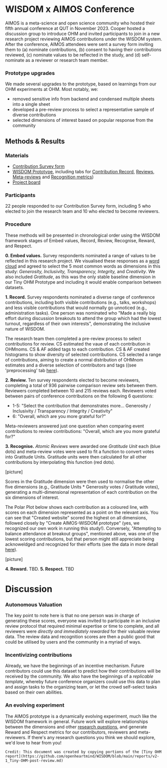 # WISDOM x AIMOS Conference

AIMOS is a meta-science and open science community who hosted their fifth annual conference at QUT in November 2023. Cooper hosted a discussion group to introduce OHM and invited participants to join in a new research project reviewing AIMOS contributions under the WISDOM system. After the conference, AIMOS attendees were sent a survey form inviting them to (a) nominate contributions, (b) consent to having their contributions reviewed, (c) nominate values to be reflected in the study, and (d) self-nominate as a reviewer or research team member.

### Prototype upgrades
We made several upgrades to the prototype, based on learnings from our OHM experiments at OHM. Most notably, we:
- removed sensitive info from backend and condensed multiple sheets into a single sheet
- developed a pre-review process to select a representative sample of diverse contributions
- selected dimensions of interest based on popular response from the community

## Methods & Results
### Materials
- [Contribution Survey form](https://forms.gle/nyAr8baUuQ23FdUK9)
- [WISDOM Prototype](https://docs.google.com/spreadsheets/d/1kQJM2kEVulzwXBQZuvR46wxaQY5_ohm0rbndIkdEkSE/edit?usp=sharing), including tabs for [Contribution Record](https://docs.google.com/spreadsheets/d/1kQJM2kEVulzwXBQZuvR46wxaQY5_ohm0rbndIkdEkSE/edit?gid=1156578512#gid=1156578512), [Reviews](https://docs.google.com/spreadsheets/d/1kQJM2kEVulzwXBQZuvR46wxaQY5_ohm0rbndIkdEkSE/edit?gid=7517777#gid=7517777), [Meta-reviews](https://docs.google.com/spreadsheets/d/1kQJM2kEVulzwXBQZuvR46wxaQY5_ohm0rbndIkdEkSE/edit?gid=1777353795#gid=1777353795) and [Recognition metrics](https://docs.google.com/spreadsheets/d/1kQJM2kEVulzwXBQZuvR46wxaQY5_ohm0rbndIkdEkSE/edit?gid=1929743917#gid=1929743917))
- [Project board](https://github.com/orgs/openheartmind/projects/1)

### Participants
22 people responded to our Contribution Survey form, including 5 who elected to join the research team and 10 who elected to become reviewers.

### Procedure
These methods will be presented in chronological order using the WISDOM framework stages of Embed values, Record, Review, Recognise, Reward, and Respect.

**0. Embed values.** Survey respondents nominated a range of values to be reflected in this research project. We visualised these responses as a [word cloud](https://drive.google.com/open?id=10N0Z2mfRE1JZ8SjMG4CnT_U2Xju_b9VQ&usp=drive_fs) and agreed to select the 5 most common words as dimensions in this study: _Generosity, Inclusivity, Transparency, Integrity,_  and _Creativity_. We also included _Gratitude_, as this was the only stable baseline dimension in our Tiny OHM Prototype and including it would enable comparison between datasets.

<word-cloud>

**1. Record.** Survey respondents nominated a diverse range of conference contributions, including both visible contributions (e.g., talks, workshops) and less visible contributions that would normally go unnoticed (e.g., administration tasks). One person was nominated who "Made a really big effort during discussion breakouts to attend the group which had the lowest turnout, regardless of their own interests", demonstrating the inclusive nature of WISDOM. 

The research team then completed a pre-review process to select contributions for review. CS estimated the vaue of each contribution in OHMnoms. CS & AF added tags to each contribution. CS & AF created histograms to show diversity of selected contributions. CS selected a range of contributions, aiming to create a normal distribution of OHMnom estimates and a diverse selection of contributors and tags ((see 'preprocessing' tab [here](https://docs.google.com/spreadsheets/d/1kQJM2kEVulzwXBQZuvR46wxaQY5_ohm0rbndIkdEkSE/edit?usp=sharing)). 
 

**2. Review.** Ten survey respondents elected to become reviewers, completing a total of 936 pairwise comparison review sets between them. Reviewers completed between 10 and 215 reviews each. Reviewers voted between pairs of conference contributions on the following 6 questions:
- 1-5: "Select the contribution that demonstrates more... Generosity / Inclusivity / Transparency /	Integrity /	Creativity"
- 6: "Overall, which are you more grateful for?"

Meta-reviewers answered just one question when comparing event contributions to review contributions: "Overall, which are you more grateful for?"

**3. Recognise.** _Atomic Reviews_ were awarded one _Gratitude Unit_ each (blue dots) and meta-review votes were used to fit a function to convert votes into Gratitude Units. Gratitude units were then calculated for all other contributions by interpolating this function (red dots). 

[picture]

Scores in the Gratitude dimension were then used to normalise the other five dimensions (e.g., Gratitude Units * Generosity votes / Gratitude votes), generating a multi-dimensional representation of each contribution on the six dimensions of interest.

The Polar Plot below shows each contribution as a coloured line, with scores on each dimension represented as a point on the relevant axis. You can see that "Created website" scored the highest on all dimensions, followed closely by "Create AIMOS-WISDOM prototype" (yes, we recognized our own work in running this study!). Conversely, "Attempting to balance attendance at breakout groups", mentioned above, was one of the lowest scoring contributions, but that person might still appreciate being acknoweldged and recognized for their efforts (see the data in more detail [here](https://docs.google.com/spreadsheets/d/1kQJM2kEVulzwXBQZuvR46wxaQY5_ohm0rbndIkdEkSE/edit?gid=1929743917#gid=1929743917)).

[picture]

**4. Reward.** TBD.
**5. Respect.** TBD


# Discussion

### Autonomous Valuation
The key point to note here is that no one person was in charge of generating these scores, everyone was invited to participate in an inclusive review protocol that required minimal expertise or time to complete, and all reviewers were _directly and immediately rewarded_ for their valuable review data. The review data and recognition scores are then a public good that could be utilised by users and the community in a myriad of ways.

### Incentivizing contributions
Already, we have the beginnings of an incentive mechanism. Future contributors could use this dataset to predict how their contributions will be received by the community. We also have the beginnings of a <i>replicable template</i>, whereby future conference organizers could use this data to plan and assign tasks to the organizing team, or let the crowd self-select tasks based on their own abilities.  

### An evolving experiment
The AIMOS prototype is a dynamically evolving experiment, much like the WISDOM framework in general. Future work will explore relationships between the dimensions and other [research questions](https://docs.google.com/spreadsheets/d/1kQJM2kEVulzwXBQZuvR46wxaQY5_ohm0rbndIkdEkSE/edit?gid=1589203329#gid=1589203329), and generate Reward and Respect metrics for our contributors, reviewers and meta-reviewers. If there's any research questions you think we should explore, we'd love to hear from you! 


~~~
Credit: This document was created by copying portions of the [Tiny OHM report](https://github.com/openheartmind/WISDOM/blob/main/reports/v2-1_Tiny-OHM-post-review.md)

